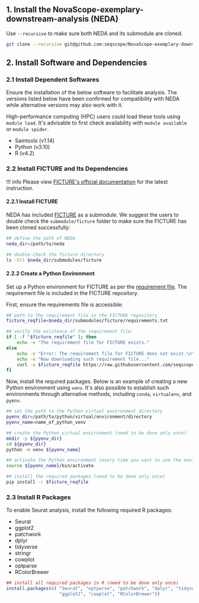 ## 1. Install the NovaScope-exemplary-downstream-analysis (NEDA)

Use `--recursive` to make sure both NEDA and its submodule are cloned. 

```bash
git clone --recursive git@github.com:seqscope/NovaScope-exemplary-downstream-analysis.git 
```

## 2. Install Software and Dependencies

### 2.1 Install Dependent Softwares

Ensure the installation of the below software to facilitate analysis. The versions listed below have been confirmed for compatibility with NEDA while alternative versions may also work with it.

High-performance computing (HPC) users could load these tools using `module load`. It's advisable to first check availability with `module available` or `module spider`.

* Samtools (v1.14)
* Python (v3.10) 
* R (v4.2)

### 2.2 Install FICTURE and Its Dependencies

!!! info
	Please view [FICTURE's official documentation](https://seqscope.github.io/ficture/) for the latest instruction.


#### 2.2.1 Install FICTURE

NEDA has included [FICTURE](https://github.com/seqscope/ficture/tree/protocol) as a submodule. We suggest the users to double check the `submodule/ficture` folder to make sure the FICTURE has been cloned successfully:

```bash
## define the path of NEDA 
neda_dir=/path/to/neda

## double-check the ficture directory
ls -hlt $neda_dir/submodules/ficture
```

#### 2.2.2 Create a Python Environment

Set up a Python environment for FICTURE as per the [requirement file](https://github.com/seqscope/ficture/blob/8ceb419618c1181bb673255427b53198c4887cfa/requirements.txt). The requirement file is included in the FICTURE repository.

First, ensure the requirements file is accessible:

```bash
## path to the requirement file in the FICTURE repository
ficture_reqfile=$neda_dir/submodules/ficture/requirements.txt

## verify the existence of the requirement file.
if [ -f "$ficture_reqfile" ]; then
    echo -e "The requirement file for FICTURE exists."
else
    echo -e "Error: The requirement file for FICTURE does not exist.\n"
    echo -e "Now downloading such requirement file..."
    curl -o $ficture_reqfile https://raw.githubusercontent.com/seqscope/ficture/8ceb419618c1181bb673255427b53198c4887cfa/requirements.txt
fi
```

Now, install the required packages. Below is an example of creating a new Python environment using `venv`. It's also possible to establish such environments through alternative methods, including `conda`, `virtualenv`, and `pyenv`.

```bash
## set the path to the Python virtual environment directory
pyenv_dir=/path/to/python/virtual/environment/directory
pyenv_name=name_of_python_venv

## create the Python virtual environment (need to be done only once)
mkdir -p ${pyenv_dir}
cd ${pyenv_dir}
python -m venv ${pyenv_name}

## activate the Python environment (every time you want to use the environment)
source ${pyenv_name}/bin/activate

## install the required packages (need to be done only once)
pip install -r $ficture_reqfile
```

### 2.3 Install R Packages

To enable Seurat analysis, install the following required R packages:

* Seurat
* ggplot2
* patchwork
* dplyr
* tidyverse
* stringr
* cowplot
* optparse
* RColorBrewer

```R
## install all required packages in R (need to be done only once)
install.packages(c( "Seurat", "optparse", "patchwork", "dplyr", "tidyverse", "stringr", 
                    "ggplot2", "cowplot", "RColorBrewer"))
```